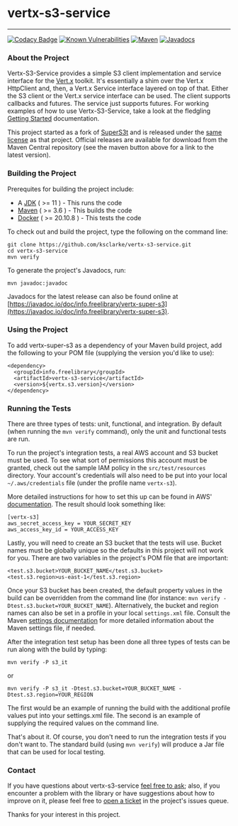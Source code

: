 # vertx-s3-service

<hr/>

[![Codacy Badge](https://app.codacy.com/project/badge/Grade/a39d9efc281a4001b9779964b9fd814c)](https://www.codacy.com/gh/ksclarke/vertx-s3-service/dashboard?utm_source=github.com&amp;utm_medium=referral&amp;utm_content=ksclarke/vertx-s3-service&amp;utm_campaign=Badge_Grade) [![Known Vulnerabilities](https://snyk.io/test/github/ksclarke/vertx-s3-service/badge.svg)](https://snyk.io/test/github/ksclarke/vertx-super-s3) [![Maven](https://img.shields.io/maven-metadata/v/https/repo1.maven.org/maven2/info/freelibrary/vertx-super-s3/maven-metadata.xml.svg?colorB=brightgreen)](https://search.maven.org/artifact/info.freelibrary/vertx-super-s3) [![Javadocs](http://javadoc.io/badge/info.freelibrary/vertx-super-s3.svg)](http://projects.freelibrary.info/vertx-super-s3/javadocs.html)

### About the Project

Vertx-S3-Service provides a simple S3 client implementation and service interface for the [Vert.x](https://vertx.io/) toolkit. It's essentially a shim over the Vert.x HttpClient and, then, a Vert.x Service interface layered on top of that. Either the S3 client or the Vert.x service interface can be used. The client supports callbacks and futures. The service just supports futures. For working examples of how to use Vertx-S3-Service, take a look at the fledgling [Getting Started](docs/README.md) documentation.

This project started as a fork of [SuperS3t](https://github.com/spartango/SuperS3t) and is released under the [same license](LICENSE.txt) as that project. Official releases are available for download from the Maven Central repository (see the maven button above for a link to the latest version).

### Building the Project

Prerequites for building the project include:

* A [JDK](https://adoptium.net/) ( &gt;= 11 ) - This runs the code
* [Maven](https://maven.apache.org/) ( &gt;= 3.6 ) - This builds the code
* [Docker](https://www.docker.com/get-started) ( &gt;= 20.10.8 ) - This tests the code

To check out and build the project, type the following on the command line:

    git clone https://github.com/ksclarke/vertx-s3-service.git
    cd vertx-s3-service
    mvn verify

To generate the project's Javadocs, run:

    mvn javadoc:javadoc

Javadocs for the latest release can also be found online at [https://javadoc.io/doc/info.freelibrary/vertx-super-s3](https://javadoc.io/doc/info.freelibrary/vertx-super-s3).

### Using the Project

To add vertx-super-s3 as a dependency of your Maven build project, add the following to your POM file (supplying the version you'd like to use):

    <dependency>
      <groupId>info.freelibrary</groupId>
      <artifactId>vertx-s3-service</artifactId>
      <version>${vertx.s3.version}</version>
    </dependency>

### Running the Tests

There are three types of tests: unit, functional, and integration. By default (when running the `mvn verify` command), only the unit and functional tests are run.

To run the project's integration tests, a real AWS account and S3 bucket must be used. To see what sort of permissions this account must be granted, check out the sample IAM policy in the `src/test/resources` directory. Your account's credentials will also need to be put into your local `~/.aws/credentials` file (under the profile name `vertx-s3`).

More detailed instructions for how to set this up can be found in AWS' [documentation](https://docs.aws.amazon.com/cli/latest/userguide/cli-configure-profiles.html). The result should look something like:

    [vertx-s3]
    aws_secret_access_key = YOUR_SECRET_KEY
    aws_access_key_id = YOUR_ACCESS_KEY

Lastly, you will need to create an S3 bucket that the tests will use. Bucket names must be globally unique so the defaults in this project will not work for you. There are two variables in the project's POM file that are important:

    <test.s3.bucket>YOUR_BUCKET_NAME</test.s3.bucket>
    <test.s3.region>us-east-1</test.s3.region>

Once your S3 bucket has been created, the default property values in the build can be overridden from the command line (for instance: `mvn verify -Dtest.s3.bucket=YOUR_BUCKET_NAME`). Alternatively, the bucket and region names can also be set in a profile in your local `settings.xml` file. Consult the Maven [settings documentation](https://books.sonatype.com/mvnref-book/reference/appendix-settings-sect-details.html) for more detailed information about the Maven settings file, if needed.

After the integration test setup has been done all three types of tests can be run along with the build by typing:

    mvn verify -P s3_it

or

    mvn verify -P s3_it -Dtest.s3.bucket=YOUR_BUCKET_NAME -Dtest.s3.region=YOUR_REGION

The first would be an example of running the build with the additional profile values put into your settings.xml file. The second is an example of supplying the required values on the command line.

That's about it. Of course, you don't need to run the integration tests if you don't want to. The standard build (using `mvn verify`) will produce a Jar file that can be used for local testing.

### Contact

If you have questions about vertx-s3-service <a href="mailto:ksclarke@ksclarke.io">feel free to ask</a>; also, if you encounter a problem with the library or have suggestions about how to improve on it, please feel free to [open a ticket](https://github.com/ksclarke/vertx-super-s3/issues "GitHub Issue Queue") in the project's issues queue.

Thanks for your interest in this project.
